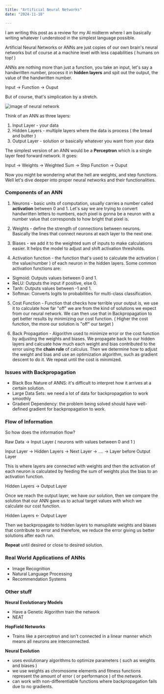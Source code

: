 ```yaml
---
title: "Artificial Neural Networks"
date: "2024-11-18"

---
```


I am writing this post as a review for my AI midterm where I am basically writing whatever I understood in the simplest language 
possible.

Artificial Neural Networks or ANNs are just copies of our own brain's neural networks but of course at a machine level with less
capabilities ( humans on top! )

ANNs are nothing more than just a function, you take an input, let's say a handwritten number, process it in **hidden layers**
and spit out the output, the value of the handwritten number. 

Input -> Function -> Ouput

But of course, that's simplication by a stretch. 

![image of neural network](/neural.png)

Think of an ANN as three layers:
1. Input Layer - your data
2. Hidden Layers - multiple layers where the data is process ( the bread and butter )
3. Output Layer - solution or basically whatever you want from your data

The simplest version of an ANN would be a **Perceptron** which is a single layer feed forward network. It goes:

Input -> Weights -> Weighted Sum -> Step Function -> Ouput

Now you might be wondering what the hell are weights, and step functions. Well let's dive deeper into proper neural networks
and their functionalities. 

### Components of an ANN

1. Neurons - basic units of computation, usually carries a number called **activation** between 0 and 1. Let's say we are trying to convert handwritten
letters to numbers, each pixel is gonna be a neuron with a number value that corresponds to how bright that pixel is. 

2. Weights - define the strength of connections between neurons. Basically the lines that connect neurons
at each layer to the next one. 

3. Biases - we add it to the weighted sum of inputs to make calculations easier. It helps the model to adjust and shift activation thresholds.

4. Activation function - the function that's used to calculate the activation ( the value/number ) of each neuron in the hidden layers. Some
common activation functions are:
  - Sigmoid: Outputs values between 0 and 1.
  - ReLU: Outputs the input if positive, else 0.
  - Tanh: Outputs values between -1 and 1.
  - Softmax: Converts logits to probabilities for multi-class classification.

5. Cost Function - Function that checks how terrible your output is, we use it to calculate how far "off" we are from the
kind of solutions we expect from our neural network. We can then use that in Backpropagation to get better results by minimizing
our cost function. ( Higher the cost function, the more our solution is "off" our target )

6. Back Propagation - Algorithm used to minimize error or the cost function by adjusting the weights and biases. We propagate back
to our hidden layers and calcuate how much each weight and bias contributed to the error using the **chain rule** of calculus. Then 
we determine how to adjust the weight and bias and use an optimization algorithm, such as gradient descent to do it. We repeat until
the cost is minimized. 

### Issues with Backpropagation

- Black Box Nature of ANNS: it's difficult to interpret how it arrives at a certain solution. 
- Large Data Sets: we need a lot of data for backpropagation to work smoothly
- Gradient Dependency: the problem being solved should have well-defined gradient for backpropagation to work. 

### Flow of Information

So how does the information flow?

Raw Data -> Input Layer ( neurons with values between 0 and 1 )

Input Layer -> Hidden Layers -> Next Layer -> .... -> Layer before Output Layer 

This is where layers are connected with weights and then the activation of each neuron 
is calculated by feeding the sum of weights plus the bias to an activation function. 

Hidden Layers -> Output Layer

Once we reach the output layer, we have our solution, then we compare the solution that our ANN 
gave us to actual target values with which we calculate our cost function. 

Hidden Layers <- Output Layer 

Then we backpropagate to hidden layers to manupilate weights and biases that contribute to error and therefore, 
we reduce the error giving us better solutions after each run. 

**Repeat** until desired or close to desired solution. 

### Real World Applications of ANNs

- Image Recognition
- Natural Language Processing
- Recommendation Systems 

### Other stuff

**Neural Evolutionary Models**
- Have a Genetic Algorithm train the network
- NEAT

**HopField Networks**
- Trains like a perceptron and isn't connected in a linear manner which means
all neurons are interconnected.

**Neural Evolution**
- uses evolutionary algorithms to optimize parameters ( such as weights and biases )
- we use weights as chromosome elements and fitness functions represent the amount of error ( or performance )
of the network. 
- can work with non-differentiable functions where backpropagation fails due to no gradients. 





